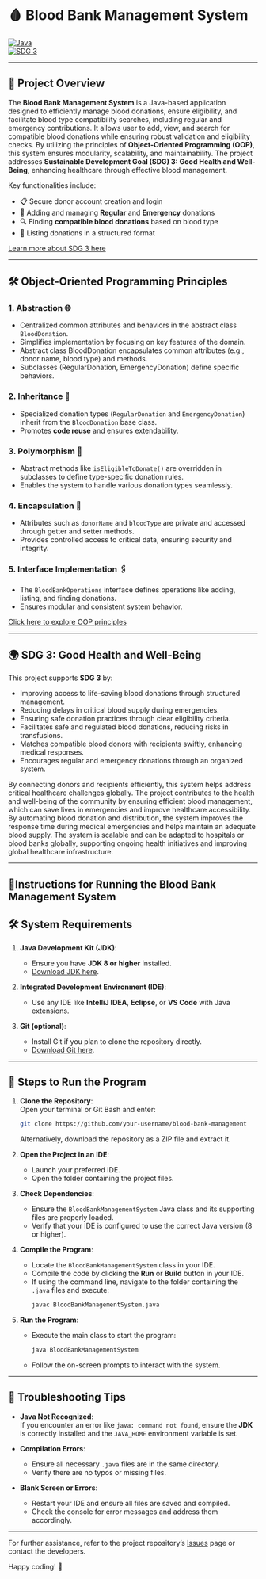 # 🩸 **Blood Bank Management System**  

[![Java](https://img.shields.io/badge/Java-Programming-orange)](https://www.oracle.com/java/)  
[![SDG 3](https://img.shields.io/badge/SDG-3-blue)](https://sdgs.un.org/goals/goal3)  

---

## 📜 **Project Overview**  
The **Blood Bank Management System** is a Java-based application designed to efficiently manage blood donations, ensure eligibility, and facilitate blood type compatibility searches, including regular and emergency contributions. It allows user to add, view, and search for compatible blood donations while ensuring robust validation and eligibility checks. By utilizing the principles of **Object-Oriented Programming (OOP)**, this system ensures modularity, scalability, and maintainability. The project addresses **Sustainable Development Goal (SDG) 3: Good Health and Well-Being**, enhancing healthcare through effective blood management.

Key functionalities include:  
- 📋 Secure donor account creation and login  
- 💉 Adding and managing **Regular** and **Emergency** donations  
- 🔍 Finding **compatible blood donations** based on blood type  
- 📜 Listing donations in a structured format  

[Learn more about SDG 3 here](https://sdgs.un.org/goals/goal3)  

---

## 🛠️ **Object-Oriented Programming Principles**  

### **1. Abstraction** 🌐  
- Centralized common attributes and behaviors in the abstract class `BloodDonation`.  
- Simplifies implementation by focusing on key features of the domain.
- Abstract class BloodDonation encapsulates common attributes (e.g., donor name, blood type) and methods.
- Subclasses (RegularDonation, EmergencyDonation) define specific behaviors.

### **2. Inheritance** 🧬  
- Specialized donation types (`RegularDonation` and `EmergencyDonation`) inherit from the `BloodDonation` base class.  
- Promotes **code reuse** and ensures extendability.

### **3. Polymorphism** 🔄  
- Abstract methods like `isEligibleToDonate()` are overridden in subclasses to define type-specific donation rules.  
- Enables the system to handle various donation types seamlessly.

### **4. Encapsulation** 🔐  
- Attributes such as `donorName` and `bloodType` are private and accessed through getter and setter methods.  
- Provides controlled access to critical data, ensuring security and integrity.

### **5. Interface Implementation** 🖇️  
- The `BloodBankOperations` interface defines operations like adding, listing, and finding donations.  
- Ensures modular and consistent system behavior.  

[Click here to explore OOP principles](https://en.wikipedia.org/wiki/Object-oriented_programming)  

---

## 🌍 **SDG 3: Good Health and Well-Being**  

This project supports **SDG 3** by:  
- Improving access to life-saving blood donations through structured management.  
- Reducing delays in critical blood supply during emergencies.  
- Ensuring safe donation practices through clear eligibility criteria.
- Facilitates safe and regulated blood donations, reducing risks in transfusions.
- Matches compatible blood donors with recipients swiftly, enhancing medical responses.
- Encourages regular and emergency donations through an organized system.

By connecting donors and recipients efficiently, this system helps address critical healthcare challenges globally. The project contributes to the health and well-being of the community by ensuring efficient blood management, which can save lives in emergencies and improve healthcare accessibility. By automating blood donation and distribution, the system improves the response time during medical emergencies and helps maintain an adequate blood supply. The system is scalable and can be adapted to hospitals or blood banks globally, supporting ongoing health initiatives and improving global healthcare infrastructure.

---

## 📐Instructions for Running the Blood Bank Management System

## 🛠️ System Requirements

1. **Java Development Kit (JDK)**:  
   - Ensure you have **JDK 8 or higher** installed.  
   - [Download JDK here](https://www.oracle.com/java/technologies/javase-downloads.html).  

2. **Integrated Development Environment (IDE)**:  
   - Use any IDE like **IntelliJ IDEA**, **Eclipse**, or **VS Code** with Java extensions.  

3. **Git (optional)**:  
   - Install Git if you plan to clone the repository directly.  
   - [Download Git here](https://git-scm.com/downloads).  

---

## 🚀 Steps to Run the Program

1. **Clone the Repository**:  
   Open your terminal or Git Bash and enter:  
   ```bash
   git clone https://github.com/your-username/blood-bank-management
   ```  
   Alternatively, download the repository as a ZIP file and extract it.  

2. **Open the Project in an IDE**:  
   - Launch your preferred IDE.  
   - Open the folder containing the project files.  

3. **Check Dependencies**:  
   - Ensure the `BloodBankManagementSystem` Java class and its supporting files are properly loaded.  
   - Verify that your IDE is configured to use the correct Java version (8 or higher).  

4. **Compile the Program**:  
   - Locate the `BloodBankManagementSystem` class in your IDE.  
   - Compile the code by clicking the **Run** or **Build** button in your IDE.  
   - If using the command line, navigate to the folder containing the `.java` files and execute:  
     ```bash
     javac BloodBankManagementSystem.java
     ```  

5. **Run the Program**:  
   - Execute the main class to start the program:  
     ```bash
     java BloodBankManagementSystem
     ```  
   - Follow the on-screen prompts to interact with the system.  

---
## 🔧 Troubleshooting Tips

- **Java Not Recognized**:  
   If you encounter an error like `java: command not found`, ensure the **JDK** is correctly installed and the `JAVA_HOME` environment variable is set.  

- **Compilation Errors**:  
   - Ensure all necessary `.java` files are in the same directory.  
   - Verify there are no typos or missing files.  

- **Blank Screen or Errors**:  
   - Restart your IDE and ensure all files are saved and compiled.  
   - Check the console for error messages and address them accordingly.  

---

For further assistance, refer to the project repository’s [Issues](https://github.com/your-username/blood-bank-management/issues) page or contact the developers.  

Happy coding! 🎉


